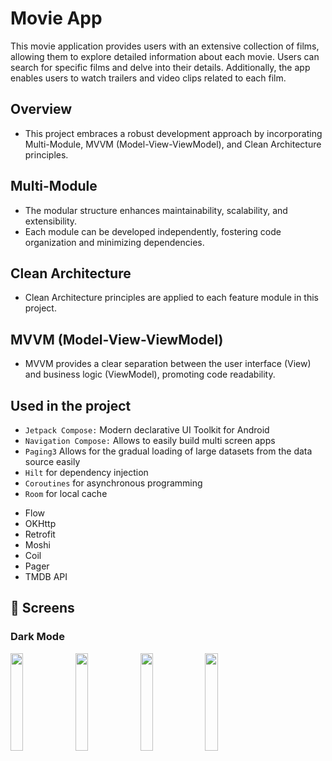 # Movie App

This movie application provides users with an extensive collection of films, allowing them to explore detailed information about each movie. Users can search for specific films and delve into their details. Additionally, the app enables users to watch trailers and video clips related to each film. 

## Overview
- This project embraces a robust development approach by incorporating Multi-Module, MVVM (Model-View-ViewModel), and Clean Architecture principles.


## Multi-Module
- The modular structure enhances maintainability, scalability, and extensibility.
- Each module can be developed independently, fostering code organization and minimizing dependencies.

## Clean Architecture
- Clean Architecture principles are applied to each feature module in this project.

## MVVM (Model-View-ViewModel)
- MVVM provides a clear separation between the user interface (View) and business logic (ViewModel), promoting code readability.


    
## Used in the project

*  `Jetpack Compose:`  Modern declarative UI Toolkit for Android
*  `Navigation Compose:`  Allows to easily build multi screen apps
 *  `Paging3`  Allows for the gradual loading of large datasets from the data source easily
 *  `Hilt` for dependency injection
 *  `Coroutines` for asynchronous programming
 *  `Room` for local cache 
- Flow
- OKHttp
- Retrofit
- Moshi
- Coil
- Pager
- TMDB API

## 📸 Screens

### Dark Mode
<div>

  <img align="left" src="https://drive.google.com/file/d/1klcOebGQLE_xw1sGhhSetTBtER0tx2n7/view?usp=sharing" width="20%">
  <img align="left" src="https://drive.google.com/file/d/1Ibp1e6qA4M3t4Ox8Wa_Ldu4lFp35KK1E/view?usp=sharing" width="20%">
  <img align="left" src="https://drive.google.com/file/d/18rusxdO-I65UjjP-4bpYm4TIc8TQXDnu/view?usp=sharing" width="20%">
  <img align="left" src="https://drive.google.com/file/d/1yGzhvYwx1vym2jDU8ltrtzkyWqor1Do2/view?usp=sharing" width="20%">
</div>
  















